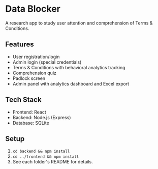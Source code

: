 # Data Blocker
A research app to study user attention and comprehension of Terms & Conditions.

## Features
- User registration/login
- Admin login (special credentials)
- Terms & Conditions with behavioral analytics tracking
- Comprehension quiz
- Padlock screen
- Admin panel with analytics dashboard and Excel export

## Tech Stack
- Frontend: React
- Backend: Node.js (Express)
- Database: SQLite

## Setup
1. `cd backend && npm install`
2. `cd ../frontend && npm install`
3. See each folder's README for details.